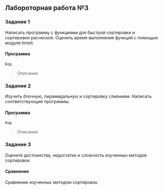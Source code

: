 ## Лабороторная работа №3

### Задание 1

Написать программу с функциями для быстрой сортировки и сортировки расческой. Оценить время выполнения функций с помощью модуля timeit.

#### Программа

```
Код
```

> Описание

### Задание 2

Изучить блочную, пирамидальную и сортировку слиянием. Написать соответствующие программы.

#### Программа

```
Код
```

> Описание

### Задание 3

Оцените достоинства, недостатки и сложность изученных методов сортировок. 

#### Сравнение

Сравнение изученных методом сортировок.
